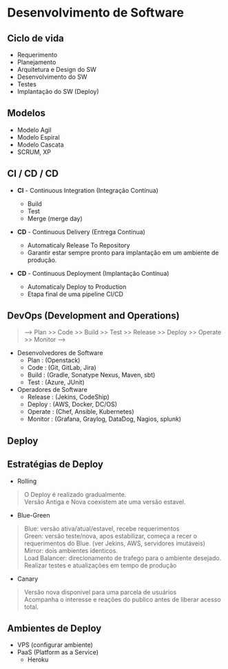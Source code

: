 # Desenvolvimento de Software

## Ciclo de vida

- Requerimento
- Planejamento
- Arquitetura e Design do SW
- Desenvolvimento do SW
- Testes
- Implantação do SW (Deploy)

## Modelos
- Modelo Agil
- Modelo Espiral
- Modelo Cascata
- SCRUM, XP

## CI / CD / CD

- **CI** - Continuous Integration (Integração Contínua)
  - Build
  - Test
  - Merge (merge day)

- **CD** - Continuous Delivery (Entrega Contínua)
  - Automaticaly Release To Repository
  - Garantir estar sempre pronto para implantação em um ambiente de produção.

- **CD** - Continuous Deployment (Implantação Contínua)
  - Automaticaly Deploy to Production
  - Etapa final de uma pipeline CI/CD
  

## DevOps (Development and Operations)
> --> Plan >> Code >> Build >> Test >> Release >> Deploy >> Operate >> Monitor --> 

- Desenvolvedores de Software
  - Plan : (Openstack)
  - Code : (Git, GitLab, Jira)
  - Build : (Gradle, Sonatype Nexus, Maven, sbt)
  - Test : (Azure, JUnit)
- Operadores de Software
  - Release : (Jekins, CodeShip)  
  - Deploy : (AWS, Docker, DC/OS)
  - Operate : (Chef, Ansible, Kubernetes)
  - Monitor : (Grafana, Graylog, DataDog, Nagios, splunk)

## Deploy

## Estratégias de Deploy
- Rolling
> O Deploy é realizado gradualmente. <br>
> Versão Antiga e Nova coexistem ate uma versão estavel.

- Blue-Green
> Blue: versão ativa/atual/estavel, recebe requerimentos <br>
> Green: versão teste/nova, apos estabilizar, começa a recer o requerimentos do Blue. (ver Jekins, AWS, servidores imutáveis) <br>
> Mirror: dois ambientes identicos. <br>
> Load Balancer: direcionamento de trafego para o ambiente desejado. <br>
> Realizar testes e atualizações em tempo de produção

- Canary
> Versão nova disponivel para uma parcela de usuários <br>
> Acompanha o interesse e reações do publico antes de liberar acesso total.<br>


## Ambientes de Deploy
- VPS (configurar ambiente)
- PaaS (Platform as a Service)
  - Heroku
